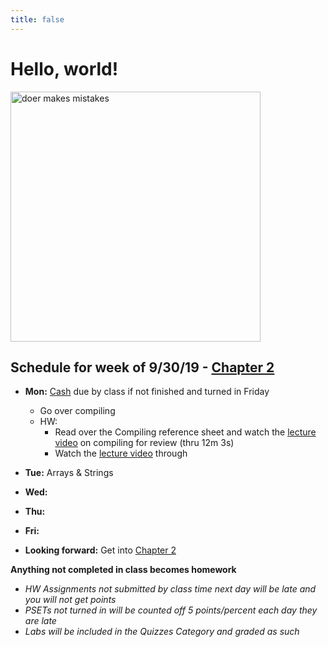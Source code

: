 ```yaml
---
title: false
---
```


# Hello, world!

<img src="https://pbs.twimg.com/media/DpkBAHyXUAAZgbi.jpg" alt="doer makes mistakes" height="400">

## Schedule for week of 9/30/19 - [Chapter 2](curriculum/2)

  - **Mon:** [Cash](https://docs.cs50.net/2019/ap/problems/cash/cash.html) due by class if not finished and turned in Friday
    - Go over compiling
    - HW: 
      - Read over the Compiling reference sheet and watch the [lecture video](https://video.cs50.net/2018/fall/lectures/2?t=0m53s) on compiling for review (thru 12m 3s)
      - Watch the [lecture video](https://video.cs50.net/2018/fall/lectures/2?t=0m53s) through 
  - **Tue:** Arrays & Strings
  - **Wed:** 
  - **Thu:** 
  - **Fri:** 

  - **Looking forward:** Get into [Chapter 2](curriculum/2)

**Anything not completed in class becomes homework**
  - *HW Assignments not submitted by class time next day will be late and you will not get points*
  - *PSETs not turned in will be counted off 5 points/percent each day they are late*
  - *Labs will be included in the Quizzes Category and graded as such*

<!-- This is CS50 AP, Harvard University's introduction to the intellectual enterprises of computer science and the art of programming for students in high school, which satisfies the College Board's AP CS Principles curriculum framework.

<iframe src="https://www.youtube.com/embed/tZxLMIk_SaY?playlist=GAB6Gm7pTTA"></iframe> -->

